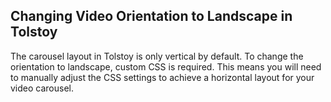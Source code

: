 ## Changing Video Orientation to Landscape in Tolstoy

The carousel layout in Tolstoy is only vertical by default. To change the orientation to landscape, custom CSS is required. This means you will need to manually adjust the CSS settings to achieve a horizontal layout for your video carousel.
